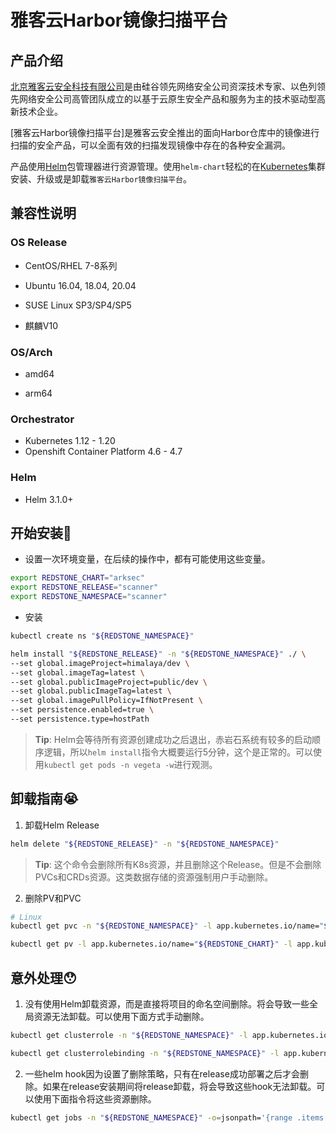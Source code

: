 # 雅客云Harbor镜像扫描平台

## 产品介绍

[北京雅客云安全科技有限公司](https://www.arksec.cn/)是由硅谷领先网络安全公司资深技术专家、以色列领先网络安全公司高管团队成立的以基于云原生安全产品和服务为主的技术驱动型高新技术企业。

[雅客云Harbor镜像扫描平台]是雅客云安全推出的面向Harbor仓库中的镜像进行扫描的安全产品，可以全面有效的扫描发现镜像中存在的各种安全漏洞。

产品使用[Helm](https://helm.sh)包管理器进行资源管理。使用`helm-chart`轻松的在[Kubernetes](http://kubernetes.io)集群安装、升级或是卸载`雅客云Harbor镜像扫描平台`。

## 兼容性说明

### OS Release

- CentOS/RHEL 7-8系列

- Ubuntu 16.04, 18.04, 20.04

- SUSE Linux SP3/SP4/SP5

- 麒麟V10

### OS/Arch

- amd64

- arm64

### Orchestrator

- Kubernetes 1.12 - 1.20
- Openshift Container Platform 4.6 - 4.7

### Helm

- Helm 3.1.0+

## 开始安装🚀

* 设置一次环境变量，在后续的操作中，都有可能使用这些变量。

```bash
export REDSTONE_CHART="arksec"
export REDSTONE_RELEASE="scanner"
export REDSTONE_NAMESPACE="scanner"
```

* 安装

```bash
kubectl create ns "${REDSTONE_NAMESPACE}"

helm install "${REDSTONE_RELEASE}" -n "${REDSTONE_NAMESPACE}" ./ \
--set global.imageProject=himalaya/dev \
--set global.imageTag=latest \
--set global.publicImageProject=public/dev \
--set global.publicImageTag=latest \
--set global.imagePullPolicy=IfNotPresent \
--set persistence.enabled=true \
--set persistence.type=hostPath 
```

> **Tip**: Helm会等待所有资源创建成功之后退出，赤岩石系统有较多的启动顺序逻辑，所以`helm install`指令大概要运行5分钟，这个是正常的。可以使用`kubectl get pods -n vegeta -w`进行观测。


## 卸载指南😭

1. 卸载Helm Release

```bash
helm delete "${REDSTONE_RELEASE}" -n "${REDSTONE_NAMESPACE}"
```

> **Tip**: 这个命令会删除所有K8s资源，并且删除这个Release。但是不会删除PVCs和CRDs资源。这类数据存储的资源强制用户手动删除。

2. 删除PV和PVC

```bash
# Linux
kubectl get pvc -n "${REDSTONE_NAMESPACE}" -l app.kubernetes.io/name="${REDSTONE_CHART}" -l app.kubernetes.io/instance="${REDSTONE_RELEASE}" -o=jsonpath='{range .items[*]}{.metadata.name}{"\n"}{end}' | xargs -i kubectl delete pvc {} -n "${REDSTONE_NAMESPACE}"

kubectl get pv -l app.kubernetes.io/name="${REDSTONE_CHART}" -l app.kubernetes.io/instance="${REDSTONE_RELEASE}" -o=jsonpath='{range .items[*]}{.metadata.name}{"\n"}{end}' | xargs -i kubectl delete pv {} 
```


## 意外处理😯

1. 没有使用Helm卸载资源，而是直接将项目的命名空间删除。将会导致一些全局资源无法卸载。可以使用下面方式手动删除。

```bash
kubectl get clusterrole -n "${REDSTONE_NAMESPACE}" -l app.kubernetes.io/name="${REDSTONE_CHART}" -l app.kubernetes.io/instance="${REDSTONE_RELEASE}" -o=jsonpath='{range .items[*]}{.metadata.name}{"\n"}{end}' | xargs -i kubectl delete clusterrole {} -n "${REDSTONE_NAMESPACE}"

kubectl get clusterrolebinding -n "${REDSTONE_NAMESPACE}" -l app.kubernetes.io/name="${REDSTONE_CHART}" -l app.kubernetes.io/instance="${REDSTONE_RELEASE}" -o=jsonpath='{range .items[*]}{.metadata.name}{"\n"}{end}' | xargs -i kubectl delete clusterrolebinding {} -n "${REDSTONE_NAMESPACE}"
```

2. 一些helm hook因为设置了删除策略，只有在release成功部署之后才会删除。如果在release安装期间将release卸载，将会导致这些hook无法卸载。可以使用下面指令将这些资源删除。

```bash
kubectl get jobs -n "${REDSTONE_NAMESPACE}" -o=jsonpath='{range .items[*]}{.metadata.name}{"\n"}{end}' | xargs -i kubectl delete jobs -n "${REDSTONE_NAMESPACE}" {}
```
